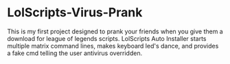 # LolScripts-Virus-Prank
This is my first project designed to prank your friends when you give them a download for league of legends scripts.
LolScripts Auto Installer starts multiple matrix command lines, makes keyboard led's dance, and provides a fake cmd telling the user antivirus overridden.

